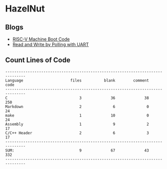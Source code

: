 # HazelNut

## Blogs

- [RISC-V Machine Boot Code](https://lingkkang.github.io/2023/02/23/boot-risc-v/)
- [Read and Write by Polling with UART](https://lingkkang.github.io/2023/02/28/polling-read-write/)

## Count Lines of Code

```
-------------------------------------------------------------------------------
Language                     files          blank        comment           code
-------------------------------------------------------------------------------
C                                3             36             38            250
Markdown                         2              6              0             24
make                             1             10              0             24
Assembly                         1              9              2             17
C/C++ Header                     2              6              3             17
-------------------------------------------------------------------------------
SUM:                             9             67             43            332
-------------------------------------------------------------------------------
```